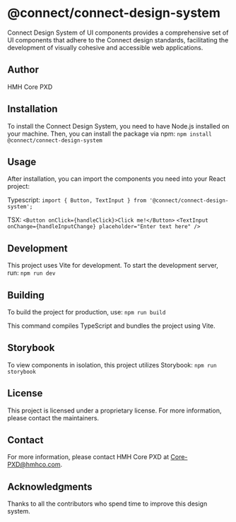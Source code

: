 # @connect/connect-design-system

Connect Design System of UI components provides a comprehensive set of UI components that adhere to the Connect design standards, facilitating the development of visually cohesive and accessible web applications.

## Author

HMH Core PXD

## Installation

To install the Connect Design System, you need to have Node.js installed on your machine. Then, you can install the package via npm: `npm install @connect/connect-design-system`

## Usage

After installation, you can import the components you need into your React project:

Typescript: 
`import { Button, TextInput } from '@connect/connect-design-system';`

TSX: 
`<Button onClick={handleClick}>Click me!</Button>`
`<TextInput onChange={handleInputChange} placeholder="Enter text here" />`

## Development

This project uses Vite for development. To start the development server, run: `npm run dev`

## Building

To build the project for production, use: `npm run build`

This command compiles TypeScript and bundles the project using Vite.

## Storybook

To view components in isolation, this project utilizes Storybook: `npm run storybook`

## License

This project is licensed under a proprietary license. For more information, please contact the maintainers.

## Contact

For more information, please contact HMH Core PXD at [Core-PXD@hmhco.com](mailto:Core-PXD@hmhco.com).

## Acknowledgments

Thanks to all the contributors who spend time to improve this design system.
